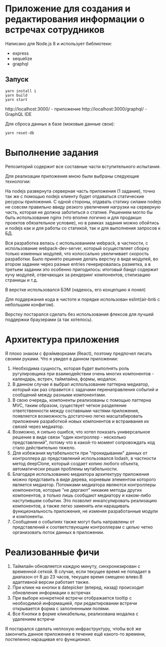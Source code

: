 # Приложение для создания и редактирования информации о встречах сотрудников

Написано для Node.js 8 и использует библиотеки:
* express
* sequelize
* graphql

## Запуск
```
yarn install i
yarn build
yarn start
```

http://localhost:3000/ - приложение
http://localhost:3000/graphql/ - GraphQL IDE

Для сброса данных в базе (моковые данные свои):
```
yarn reset-db
```

# Выполнение задания
Репозиторий содержит все составные части вступительного испытания.

Для реализации приложения мною были выбраны следующие технологии:

На nodejs развернута серверная часть приложения (1 задание), точно так же с помощью nodejs клиенту будет отдаваться статические ресурсы приложения. С одной стороны, отдавать статику силами nodejs не совсем правильно ввиду резкого увеличения нагрузки на серверную часть, которая не должна заботиться о статике. Решением могло бы быть использование nginx (что вполне логично и для продакшн проектов обязательное условие), но в рамках задания можно обойтись и nodejs как и для работы со статикой, так и для выполнения запросов к БД.

Вся разработка велась с использованием webpack, в частности, с использование webpack-dev-server, который осуществляет сборку только изменных модулей, что колоссально увеличивает скорость разработки. Было принято решение делать верстку в виде модулей, во втором задании через разные entries генерировалась разметка, а в третьем задании это особенно пригодилось: итоговый бандл содержит кучу модулей, отвечающих за рендеринг компонентов, стилизацию страницы и т.д.

В верстке использовался БЭМ (надеюсь, его концепцию я понял)

Для поддержания кода в чистоте и порядке использован eslint(air-bnb с небольшим конфигом).

Верстку постарался сделать без использования флексов для лучшей поддержки браузерами (а так хотелось).

# Архитектура приложения
Я плохо знаком с фрэймворками (React), поэтому предпочел писать своими руками.
Что я увидел в данном приложении:
1. Необходима сущность, которая будет выполнять роль ругулировщика при взаимодействии очень многих компонентов - календарь, встреч, таймлайна, формы, модалок.
2. В данном случае я выбрал исплользование паттерна медиатор, который как раз справится с задачами перенаправления событий и сообщений между разными компонентами.
3. В свою очередь, компоненты реализованы с помощью паттерна MVC, таким образом, существует четкое разделение ответственности между составными частями приложения, появляется возможность достаточно легко масштабировать приложение разработкой новых компонентов и встраивания их связей через медиатор.
4. Возможно, я сильно ошибся, что хотел показать универсальное решение в виде связи "один контроллер - несколько представлений", потому что в какой-то момент сопровождать код стало действительно тяжело.
5. Для избежания мутабельности при "прокидывании" данных от контроллера до представлений использовался lodash, в частности метод deepClone, который создает копию любого объекта, автоматически решая проблемы мутабельности.
6. Благодаря использованию медиатора архитектуру приложения можно представить в виде дерева, корневым элементом которого является медиатор. Потомками медиатора являются контроллеры компонентов, которые "не дергают" никакие методы других компонентов, а только лишь сообщают медиатору и каком-либо наступившем событии. Это позволит инкапсулировать реализацию компонентов, а также легко заменять или наращивать функциональность приложения, не изменяя разработанные модули и компоненты.
7. Сообщения о событиях также могут быть направлены от представлений к соответствующим контроллерам с целью четко организовать поток данных в приложении.

# Реализованные фичи
1. Таймлайн обновляется каждую минуту, синхронизирован с временной сеткой. В случае, если текущее время не попадает в диапазон от 8 до 23 часов, текущее время смещено влево.В адаптивной версии работает также.
2. При клике на кнопки в datepicker (вперед, назад) происходит обновление информации о встречах
3. При выборе конкретной встречи отображается tooltip с необходимой информацией, при редактировании встречи открывается форма с заполненными полями.
4. Все Кнопки в форме кликабельны, реализована модалка с удалением встречи

Я постарался сделать неплохую инфраструктуру, чтобы всё же закончить данное приложение в течение ещё какого-то времени, постепенно наращивая его функционал.
